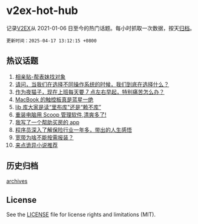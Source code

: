 # v2ex-hot-hub

 记录[V2EX](https://www.v2ex.com/)从 2021-01-06 日至今的热门话题。每小时抓取一次数据，按天[归档](archives)。

`更新时间：2025-04-17 13:12:15 +0800`

## 热议话题

1. [相亲贴-帮表妹找对象](https://www.v2ex.com/t/1126010)
1. [请问，当我们在选择不同操作系统的时候，我们到底在选择什么？](https://www.v2ex.com/t/1125983)
1. [作为夜猫子，现在上班每天要 7 点左右早起，特别痛苦怎么办？](https://www.v2ex.com/t/1126029)
1. [MacBook 的触控板真是蓝星一绝](https://www.v2ex.com/t/1125853)
1. [lib 库大家是读“里布库"还是“赖不库”](https://www.v2ex.com/t/1125882)
1. [重装电脑用 Scoop 管理软件,清爽多了!](https://www.v2ex.com/t/1126032)
1. [我写了一个帮助买房的 app](https://www.v2ex.com/t/1125967)
1. [程序员深入了解保险行业一年多，带出的人生感悟](https://www.v2ex.com/t/1126009)
1. [宽带为啥不能按需报装？](https://www.v2ex.com/t/1125906)
1. [来点诡异小说推荐](https://www.v2ex.com/t/1125877)

## 历史归档

[archives](archives)

## License

See the [LICENSE](LICENSE) file for license rights and limitations (MIT).
